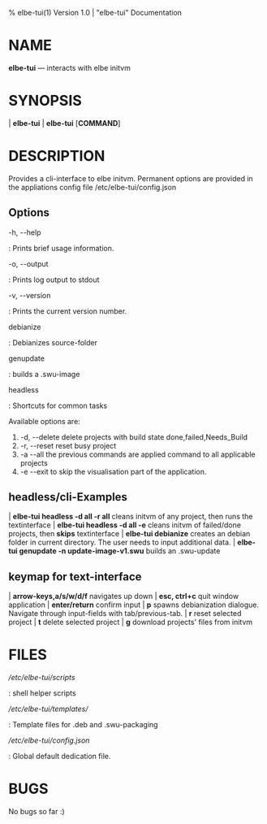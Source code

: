 % elbe-tui(1) Version 1.0 |  "elbe-tui" Documentation

NAME
====

**elbe-tui** — interacts with elbe initvm

SYNOPSIS
========

| **elbe-tui** 
| **elbe-tui** \[**COMMAND**]

DESCRIPTION
===========
Provides a cli-interface to elbe initvm.
Permanent options are provided in the appliations config file /etc/elbe-tui/config.json

Options
-------

-h, --help

:   Prints brief usage information.

-o, --output

:   Prints log output to stdout

-v, --version

:   Prints the current version number.

debianize

: Debianizes source-folder

genupdate

: builds a .swu-image

headless 

: Shortcuts for common tasks

Available options are:

1. -d, --delete delete projects with build state done,failed,Needs_Build
2. -r, --reset  reset busy project
3. -a --all  the previous commands are applied command to all applicable projects
4. -e --exit to skip the visualisation part of the application.

headless/cli-Examples
---------------------
| **elbe-tui headless -d all -r all** cleans initvm of any project, then runs the textinterface
| **elbe-tui headless -d all -e** cleans initvm of failed/done projects, then **skips** textinterface
| **elbe-tui debianize** creates an debian folder in current directory. The user needs to input additional data.
| **elbe-tui genupdate -n update-image-v1.swu** builds an .swu-update

keymap for text-interface
-------------------------
| **arrow-keys,a/s/w/d/f**  navigates up down
| **esc, ctrl+c** quit window application
| **enter/return** confirm input
| **p** spawns debianization dialogue. Navigate through input-fields with tab/previous-tab.
| **r** reset selected project
| **t** delete selected project
| **g** download projects' files from initvm 

FILES
=====
*/etc/elbe-tui/scripts*

: shell helper scripts

*/etc/elbe-tui/templates/*

:  Template files for .deb and .swu-packaging

*/etc/elbe-tui/config.json*

:   Global default dedication file.

BUGS
====

No bugs so far :)